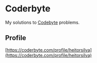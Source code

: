 # Coderbyte

My solutions to [Codebyte](https://www.coderbyte.com/) problems.

## Profile

[https://coderbyte.com/profile/heitorsilva](https://coderbyte.com/profile/heitorsilva)
